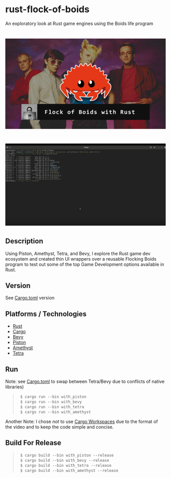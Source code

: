 # rust-flock-of-boids
An exploratory look at Rust game engines using the Boids life program

# ![Picture of Flock of Seagulls with Ferris the crab](img/thumb.jpg)

# ![Game Demo](img/demo.gif)


## Description
Using Piston, Amethyst, Tetra, and Bevy, I explore the Rust game dev ecosystem and created thin UI wrappers over a reusable Flocking Boids program to test out some of the top Game Development options available in Rust.

## Version
See [Cargo.toml](Cargo.toml) version

## Platforms / Technologies
* [Rust](https://www.rust-lang.org/en-US/)
* [Cargo](https://doc.rust-lang.org/cargo/)
* [Bevy](https://bevyengine.org/)
* [Piston](https://www.piston.rs/)
* [Amethyst](https://amethyst.rs/)
* [Tetra](https://tetra.seventeencups.net/)

## Run
Note: see [Cargo.toml](Cargo.toml) to swap between Tetra/Bevy due to conflicts of native libraries)
>      $ cargo run --bin with_piston
>      $ cargo run --bin with_bevy
>      $ cargo run --bin with_tetra
>      $ cargo run --bin with_amethyst

Another Note: I chose _not_ to use [Cargo Workspaces](https://doc.rust-lang.org/cargo/reference/workspaces.html) due to the format of the video and to keep the code simple and concise.

## Build For Release
>      $ cargo build --bin with_piston --release
>      $ cargo build --bin with_bevy --release
>      $ cargo build --bin with_tetra --release
>      $ cargo build --bin with_amethyst --release
